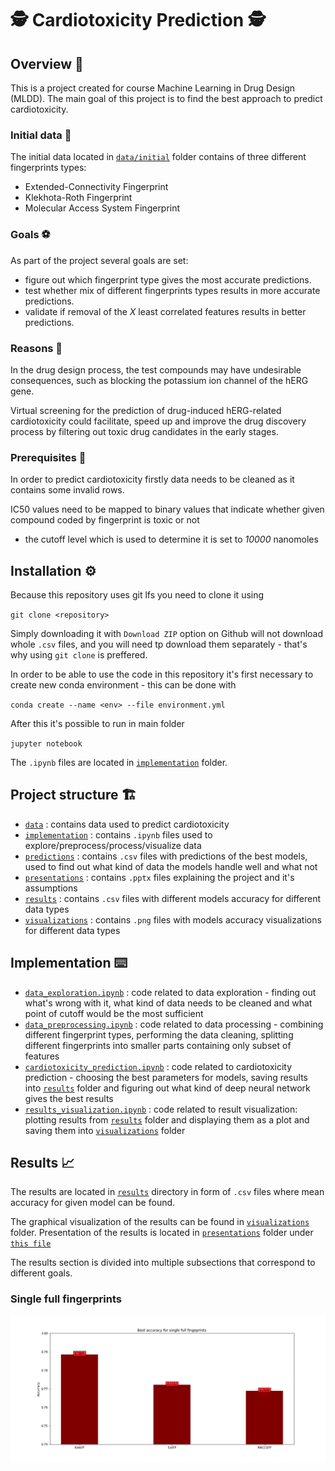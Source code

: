 # 🕵️ Cardiotoxicity Prediction 🕵️

## Overview 📖
This is a project created for course Machine Learning in Drug Design (MLDD).
The main goal of this project is to find the best approach to predict cardiotoxicity. 

### Initial data 💾
The initial data located in 
[`data/initial`](/data/initial) folder contains of three different fingerprints types:
* Extended-Connectivity Fingerprint
* Klekhota-Roth Fingerprint
* Molecular Access System Fingerprint

### Goals ⚽
As part of the project several goals are set:

- figure out which fingerprint type gives the most accurate predictions.
- test whether mix of different fingerprints types results in more accurate predictions. 
- validate if removal of the *X* least correlated features results in better predictions. 

### Reasons 🤔
In the drug design process, the test compounds may have undesirable consequences, such as blocking the potassium ion 
channel of the hERG gene.

Virtual screening for the prediction of drug-induced hERG-related cardiotoxicity could facilitate, speed up and improve 
the drug discovery process by filtering out toxic drug candidates in the early stages.

### Prerequisites 📝
In order to predict cardiotoxicity firstly data needs to be cleaned as it contains some invalid rows. 

IC50 values need to be mapped to binary values that indicate whether given compound coded by fingerprint is toxic or 
not
* the cutoff level which is used to determine it is set to *10000* nanomoles


## Installation ⚙️
Because this repository uses git lfs you need to clone it using 

`git clone <repository>`

Simply downloading it with `Download ZIP` option on Github will not download whole `.csv` files, and you will need tp
download them separately - that's why using `git clone` is preffered.

In order to be able to use the code in this repository it's first necessary to create
new conda environment - this can be done with

`conda create --name <env> --file environment.yml`

After this it's possible to run in main folder

`jupyter notebook`

The `.ipynb` files are located in [`implementation`](/implementation) folder.

## Project structure 🏗️
* [`data`](/data) : contains data used to predict cardiotoxicity
* [`implementation`](/implementation) : contains `.ipynb` files used to explore/preprocess/process/visualize data
* [`predictions`](/predictions) : contains `.csv` files with predictions of the best models, used to find out what 
kind of data the models handle well and what not
* [`presentations`](/presentations) : contains `.pptx` files explaining the project and it's assumptions
* [`results`](/results) : contains `.csv` files with different models accuracy for different data types
* [`visualizations`](/visualizations) : contains `.png` files with models accuracy visualizations for different 
data types

## Implementation ⌨️
* [`data_exploration.ipynb`](/implementation/data_exploration.ipynb) : code related to data exploration - finding out 
what's wrong with it, what kind of data needs to be cleaned and what point of cutoff would be the most sufficient
* [`data_preprocessing.ipynb`](/implementation/data_preprocessing.ipynb) : code related to data processing - combining 
different fingerprint types, performing the data cleaning, splitting different fingerprints into smaller parts containing
only subset of features
* [`cardiotoxicity_prediction.ipynb`](/implementation/cardiotoxicity_prediction.ipynb) : code related to cardiotoxicity 
prediction - choosing the best parameters for models, saving results into [`results`](/results) folder and figuring out 
what kind of deep neural network gives the best results
* [`results_visualization.ipynb`](/implementation/results_visualization.ipynb) : code related to result visualization: 
plotting results from [`results`](/results) folder and displaying them as a plot and saving them into 
[`visualizations`](/visualizations) folder

## Results 📈
The results are located in [`results`](/results) directory in form of `.csv` files where mean accuracy for given model 
can be found.

The graphical visualization of the results can be found in [`visualizations`](/visualizations) folder. Presentation of the results is 
located in [`presentations`](/presentations) folder under [`this file`](/presentations/Nauczanie%20maszynowe%20w%20projektowaniu%20leków%5BWyniki%5D.pptx)

The results section is divided into multiple subsections that correspond to different goals.

### Single full fingerprints

![Single full fingerprints](/visualizations/aggregated/single_full.png "Single full fingerprints")


